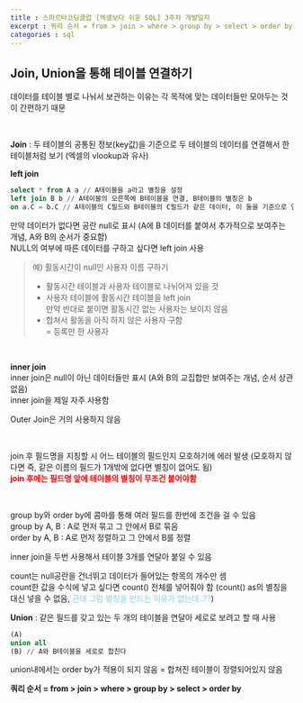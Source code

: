 ```yaml
---
title : 스파르타코딩클럽 [엑셀보다 쉬운 SQL] 3주차 개발일지
excerpt : 쿼리 순서 = from > join > where > group by > select > order by
categories : sql
---
```


## Join, Union을 통해 테이블 연결하기

데이터를 테이블 별로 나눠서 보관하는 이유는 각 목적에 맞는 데이터들만 모아두는 것이 간편하기 때문

<br>

**Join** : 두 테이블의 공통된 정보(key값)을 기준으로 두 테이블의 데이터를 연결해서 한 테이블처럼 보기
(엑셀의 vlookup과 유사)

**left join**
```sql
select * from A a // A테이블을 a라고 별칭을 설정
left join B b // A테이블의 오른쪽에 B테이블을 연결, B테이블의 별칭은 b
on a.C = b.C // A테이블의 C필드와 B테이블의 C필드가 같은 데이터, 이 둘을 기준으로 연결
```

만약 데이터가 없다면 공란 null로 표시 (A에 B 데이터를 붙여서 추가적으로 보여주는 개념, A와 B의 순서가 중요함)  
NULL의 여부에 따른 데이터를 구하고 싶다면 left join 사용  
> 예) 활동시간이 null인 사용자 이름 구하기  
> - 활동시간 테이블과 사용자 테이블로 나뉘어져 있을 것  
> - 사용자 테이블에 활동시간 테이블을 left join  
> 만약 반대로 붙이면 활동시간 없는 사용자는 보이지 않음  
> - 합쳐서 활동을 아직 하지 않은 사용자 구함  
 = 등록만 한 사용자

<br>

**inner join**  
inner join은 null이 아닌 데이터들만 표시 (A와 B의 교집합만 보여주는 개념, 순서 상관 없음)  
inner join을 제일 자주 사용함

Outer Join은 거의 사용하지 않음

<br>

join 후 필드명을 지칭할 시 어느 테이블의 필드인지 모호하기에 에러 발생 (모호하지 않다면 즉, 같은 이름의 필드가 1개밖에 없다면 별칭이 없어도 됨)  
<span style='color: red'>**join 후에는 필드명 앞에 테이블의 별칭이 무조건 붙어야함**</span>

<br>

group by와 order by에 콤마를 통해 여러 필드를 한번에 조건을 걸 수 있음  
group by A, B : A로 먼저 묶고 그 안에서 B로 묶음  
order by A, B : A로 먼저 정렬하고 그 안에서 B를 정렬

inner join을 두번 사용해서 테이블 3개를 연달아 붙일 수 있음

count는 null공란을 건너뛰고 데이터가 들어있는 항목의 개수만 셈  
count한 값을 수식에 넣고 싶다면 count() 전체를 넣어줘야 함 (count() as의 별칭을 대신 넣을 수 없음, <span style='color: skyblue'>근데 그럼 별칭을 만드는 이유가 없는데..??</span>)

**Union** : 같은 필드를 갖고 있는 두 개의 테이블을 연달아 세로로 보려고 할 때 사용  

```sql
(A)
union all
(B) // A와 B테이블을 세로로 합친다
 ```
union내에서는 order by가 적용이 되지 않음 = 합쳐진 테이블이 정렬되어있지 않음

**쿼리 순서 = from > join > where > group by > select > order by**